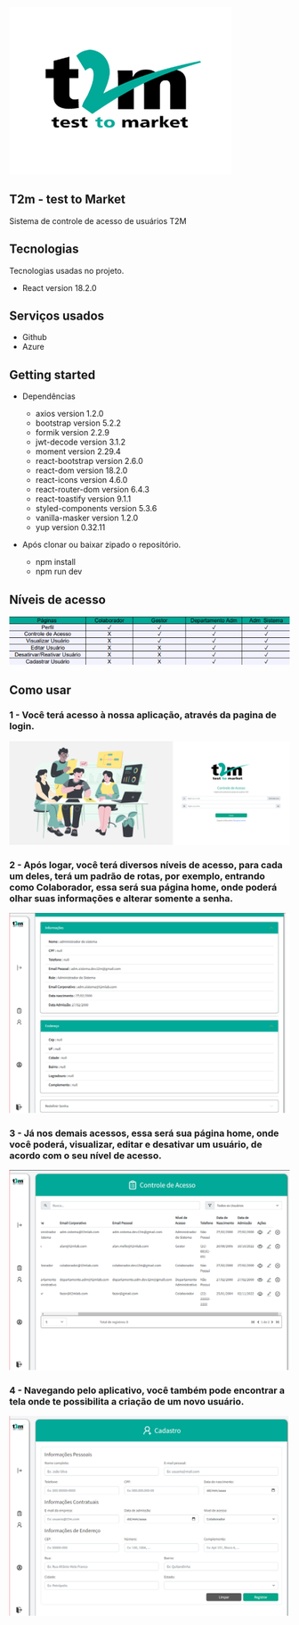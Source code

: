 ![Logo of the project](https://github.com/pachecosamuel/Front-AuthAPI/blob/main/src/assets/readme/perfil%20t2m.png)
## T2m - test to Market
Sistema de controle de acesso de usuários T2M

## Tecnologias

Tecnologias usadas no projeto.

* React version 18.2.0

## Serviços usados

* Github
* Azure

## Getting started

* Dependências
  - axios version 1.2.0
  - bootstrap version 5.2.2
  - formik version 2.2.9
  - jwt-decode version 3.1.2
  - moment version 2.29.4
  - react-bootstrap version 2.6.0
  - react-dom version 18.2.0
  - react-icons version 4.6.0
  - react-router-dom version 6.4.3
  - react-toastify version 9.1.1
  - styled-components version 5.3.6
  - vanilla-masker version 1.2.0
  - yup version 0.32.11
  
* Após clonar ou baixar zipado o repositório.
   - npm install
   - npm run dev

## Níveis de acesso
![imgtable](https://github.com/pachecosamuel/Front-AuthAPI/blob/main/src/assets/readme/table1%20(2).png)


## Como usar

### 1 - Você terá acesso à nossa aplicação, através da pagina de login.

![img1](https://github.com/pachecosamuel/Front-AuthAPI/blob/main/src/assets/readme/loginreadme.png)

### 2 - Após logar, você terá diversos níveis de acesso, para cada um deles, terá um padrão de rotas, por exemplo, entrando como Colaborador, essa será sua página home, onde poderá olhar suas informações e alterar somente a senha.
![img2](https://github.com/pachecosamuel/Front-AuthAPI/blob/main/src/assets/readme/homecolaborador.png)

### 3 - Já nos demais acessos, essa será sua página home, onde você poderá, visualizar, editar e desativar um usuário, de acordo com o seu nível de acesso.
![img3](https://github.com/pachecosamuel/Front-AuthAPI/blob/main/src/assets/readme/homegestores.png)

### 4 - Navegando pelo aplicativo, você também pode encontrar a tela onde te possibilita a criação de um novo usuário.
![img4](https://github.com/pachecosamuel/Front-AuthAPI/blob/main/src/assets/readme/registrarusuarioreadme.png)


